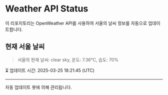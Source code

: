 
# Weather API Status

이 리포지토리는 OpenWeather API를 사용하여 서울의 날씨 정보를 자동으로 업데이트합니다.

## 현재 서울 날씨
> 서울의 현재 날씨: clear sky, 온도: 7.36°C, 습도: 70%

⏳ 업데이트 시간: 2025-03-25 18:21:45 (UTC)

---
자동 업데이트 봇에 의해 관리됩니다.
